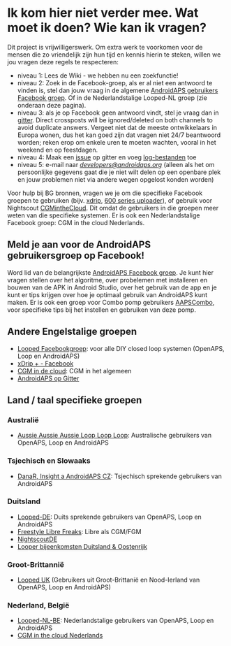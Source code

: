 # Ik kom hier niet verder mee. Wat moet ik doen? Wie kan ik vragen?

Dit project is vrijwilligerswerk. Om extra werk te voorkomen voor de mensen die zo vriendelijk zijn hun tijd en kennis hierin te steken, willen we jou vragen deze regels te respecteren:

* niveau 1: Lees de Wiki - we hebben nu een zoekfunctie!
* niveau 2: Zoek in de Facebook-groep, als er al niet een antwoord te vinden is, stel dan jouw vraag in de algemene [AndroidAPS gebruikers Facebook groep](https://www.facebook.com/groups/1900195340201874/). Of in de Nederlandstalige Looped-NL groep (zie onderaan deze pagina).
* niveau 3: als je op Facebook geen antwoord vindt, stel je vraag dan in [gitter](https://gitter.im/MilosKozak/AndroidAPS). Direct crossposts will be ignored/deleted on both channels to avoid duplicate answers. Vergeet niet dat de meeste ontwikkelaars in Europa wonen, dus het kan goed zijn dat vragen niet 24/7 beantwoord worden; reken erop om enkele uren te moeten wachten, vooral in het weekend en op feestdagen.
* niveau 4: Maak een [issue](https://github.com/MilosKozak/AndroidAPS/issues) op gitter en voeg [log-bestanden](../Usage/Accessing-logfiles.md) toe
* niveau 5: e-mail naar *developers@androidaps.org* (alleen als het om persoonlijke gegevens gaat die je niet wilt delen op een openbare plek en jouw problemen niet via andere wegen opgelost konden worden)

Voor hulp bij BG bronnen, vragen we je om die specifieke Facebook groepen te gebruiken (bijv. [xdrip](https://www.facebook.com/groups/xDripG5/), [600 series uploader](https://www.facebook.com/groups/NightscoutForMedtronic/)), of gebruik voor Nightscout [CGMintheCloud](https://www.facebook.com/groups/cgminthecloud/). Dit omdat de gebruikers in die groepen meer weten van die specifieke systemen. Er is ook een Nederlandstalige Facebook groep: CGM in the cloud Nederlands.

## Meld je aan voor de AndroidAPS gebruikersgroep op Facebook!

Word lid van de belangrijkste [AndroidAPS Facebook groep](https://www.facebook.com/groups/1900195340201874/). Je kunt hier vragen stellen over het algoritme, over probelemen met installeren en bouwen van de APK in Android Studio, over het gebruik van de app en je kunt er tips krijgen over hoe je optimaal gebruik van AndroidAPS kunt maken. Er is ook een groep voor Combo pomp gebruikers [AAPSCombo](https://www.facebook.com/groups/127507891261169/), voor specifieke tips bij het instellen en gebruiken van deze pomp.

## Andere Engelstalige groepen

* [Looped Facebookgroep](https://www.facebook.com/groups/TheLoopedGroup): voor alle DIY closed loop systemen (OpenAPS, Loop en AndroidAPS)
* [xDrip + - Facebook](https://www.facebook.com/groups/xDripG5/)
* [CGM in de cloud](https://www.facebook.com/groups/cgminthecloud/): CGM in het algemeen
* [AndroidAPS op Gitter](https://gitter.im/MilosKozak/AndroidAPS)

## Land / taal specifieke groepen

### Australië

* [Aussie Aussie Aussie Loop Loop Loop](https://www.facebook.com/groups/AussieLooping/): Australische gebruikers van OpenAPS, Loop en AndroidAPS

### Tsjechisch en Slowaaks

* [DanaR, Insight a AndroidAPS CZ](https://www.facebook.com/groups/AndroidAPSCZ/): Tsjechisch sprekende gebruikers van AndroidAPS

### Duitsland

* [Looped-DE](https://www.facebook.com/groups/loopedDE/): Duits sprekende gebruikers van OpenAPS, Loop en AndroidAPS
* [Freestyle Libre Freaks](https://www.facebook.com/groups/FreestyleLibreFreaks/): Libre als CGM/FGM
* [NightscoutDE](https://www.facebook.com/groups/nightscoutDE/)
* [Looper bijeenkomsten Duitsland & Oostenrijk](http://loopertreffen.androidaps.de)

### Groot-Brittannië

* [Looped UK](https://www.facebook.com/groups/LoopedUK/) (Gebruikers uit Groot-Brittanië en Nood-Ierland van OpenAPS, Loop en AndroidAPS)

### Nederland, België

* [Looped-NL-BE](https://www.facebook.com/groups/117102135652893): Nederlandstalige gebruikers van OpenAPS, Loop en AndroidAPS
* [CGM in the cloud Nederlands](https://www.facebook.com/groups/1764754560436596)